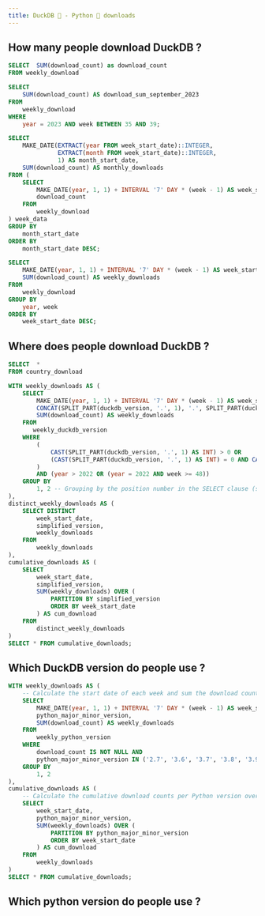 ```yaml
---
title: DuckDB 🦆 - Python 🐍 downloads
---
```

<GithubStarCount user='duckdb' repo='duckdb'/>

## How many people download DuckDB ? 
<BigValue 
    title='Total download past 2 years'
    data={count_over_month} 
    value='download_count' 
    fmt='#,##0,,"M"'
/>
<BigValue 
    data={count_september} 
    value='download_sum_september_2023' 
    fmt='#,##0,,"M"'
/>

```sql count_over_month
SELECT  SUM(download_count) as download_count
FROM weekly_download
```

```sql count_september
SELECT 
    SUM(download_count) AS download_sum_september_2023
FROM 
    weekly_download
WHERE
    year = 2023 AND week BETWEEN 35 AND 39;
```


```sql download_month
SELECT 
    MAKE_DATE(EXTRACT(year FROM week_start_date)::INTEGER, 
              EXTRACT(month FROM week_start_date)::INTEGER, 
              1) AS month_start_date,
    SUM(download_count) AS monthly_downloads
FROM (
    SELECT 
        MAKE_DATE(year, 1, 1) + INTERVAL '7' DAY * (week - 1) AS week_start_date,
        download_count
    FROM 
        weekly_download
) week_data
GROUP BY 
    month_start_date
ORDER BY 
    month_start_date DESC;

```

```sql download_week 
SELECT 
    MAKE_DATE(year, 1, 1) + INTERVAL '7' DAY * (week - 1) AS week_start_date,
    SUM(download_count) AS weekly_downloads
FROM 
    weekly_download
GROUP BY 
    year, week
ORDER BY 
    week_start_date DESC;
```
<LineChart data = {download_week} y=weekly_downloads x=week_start_date  />

<DataTable data="{download_month}" search="false">
    <Column id="month_start_date" title="Month Start Date"/>
    <Column id="monthly_downloads" title="Monthly Downloads" />
</DataTable>

## Where does people download DuckDB ?

<WorldMap 
    data={world} 
    title="World Map" 
    subtitle="Downloads by Country" 
    region=country_name 
    value=download_count
    colorScale=red
/>

```sql world
SELECT  *
FROM country_download
```


```sql duckdb_version
WITH weekly_downloads AS (
    SELECT
        MAKE_DATE(year, 1, 1) + INTERVAL '7' DAY * (week - 1) AS week_start_date,
        CONCAT(SPLIT_PART(duckdb_version, '.', 1), '.', SPLIT_PART(duckdb_version, '.', 2)) AS simplified_version,
        SUM(download_count) AS weekly_downloads
    FROM
       weekly_duckdb_version 
    WHERE 
        (
            CAST(SPLIT_PART(duckdb_version, '.', 1) AS INT) > 0 OR 
            (CAST(SPLIT_PART(duckdb_version, '.', 1) AS INT) = 0 AND CAST(SPLIT_PART(duckdb_version, '.', 2) AS INT) >= 6)
        )
        AND (year > 2022 OR (year = 2022 AND week >= 48)) 
    GROUP BY
        1, 2 -- Grouping by the position number in the SELECT clause (short-hand)
),
distinct_weekly_downloads AS (
    SELECT DISTINCT
        week_start_date,
        simplified_version,
        weekly_downloads
    FROM
        weekly_downloads
),
cumulative_downloads AS (
    SELECT
        week_start_date,
        simplified_version,
        SUM(weekly_downloads) OVER (
            PARTITION BY simplified_version
            ORDER BY week_start_date
        ) AS cum_download
    FROM
        distinct_weekly_downloads
)
SELECT * FROM cumulative_downloads;

```

## Which DuckDB version do people use ?
<LineChart 
    data={duckdb_version} 
    x=week_start_date 
    y=cum_download 
    series=simplified_version 
    yAxisTitle="cumulative downloads" 
    xAxisTitle="day of year"
/>

```sql python_version
WITH weekly_downloads AS (
    -- Calculate the start date of each week and sum the download counts per Python version
    SELECT
        MAKE_DATE(year, 1, 1) + INTERVAL '7' DAY * (week - 1) AS week_start_date,
        python_major_minor_version,
        SUM(download_count) AS weekly_downloads
    FROM
        weekly_python_version
    WHERE 
        download_count IS NOT NULL AND
        python_major_minor_version IN ('2.7', '3.6', '3.7', '3.8', '3.9', '3.10', '3.11')
    GROUP BY
        1, 2
),
cumulative_downloads AS (
    -- Calculate the cumulative download counts per Python version over time
    SELECT
        week_start_date,
        python_major_minor_version,
        SUM(weekly_downloads) OVER (
            PARTITION BY python_major_minor_version
            ORDER BY week_start_date
        ) AS cum_download
    FROM
        weekly_downloads
)
SELECT * FROM cumulative_downloads;

```

## Which python version do people use ?
<LineChart 
    data={python_version} 
    x=week_start_date 
    y=cum_download 
    series=python_major_minor_version 
    yAxisTitle="cumulative downloads" 
    xAxisTitle="week of the year"
/>

